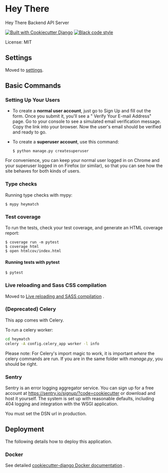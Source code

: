 # Hey There

Hey There Backend API Server

[![Built with Cookiecutter Django](https://img.shields.io/badge/built%20with-Cookiecutter%20Django-ff69b4.svg?logo=cookiecutter)](https://github.com/cookiecutter/cookiecutter-django/)
[![Black code style](https://img.shields.io/badge/code%20style-black-000000.svg)](https://github.com/ambv/black)

License: MIT

## Settings

Moved to [settings](http://cookiecutter-django.readthedocs.io/en/latest/settings.html).

## Basic Commands

### Setting Up Your Users

- To create a **normal user account**, just go to Sign Up and fill out the form. Once you submit it, you'll see a "
  Verify Your E-mail Address" page. Go to your console to see a simulated email verification message. Copy the link into
  your browser. Now the user's email should be verified and ready to go.

- To create a **superuser account**, use this command:

      $ python manage.py createsuperuser

For convenience, you can keep your normal user logged in on Chrome and your superuser logged in on Firefox (or similar),
so that you can see how the site behaves for both kinds of users.

### Type checks

Running type checks with mypy:

    $ mypy heymatch

### Test coverage

To run the tests, check your test coverage, and generate an HTML coverage report:

    $ coverage run -m pytest
    $ coverage html
    $ open htmlcov/index.html

#### Running tests with pytest

    $ pytest

### Live reloading and Sass CSS compilation

Moved
to [Live reloading and SASS compilation](https://cookiecutter-django.readthedocs.io/en/latest/developing-locally.html#sass-compilation-live-reloading)
.

### (Deprecated) Celery

This app comes with Celery.

To run a celery worker:

``` bash
cd heymatch
celery -A config.celery_app worker -l info
```

Please note: For Celery's import magic to work, it is important *where* the celery commands are run. If you are in the
same folder with *manage.py*, you should be right.

### Sentry

Sentry is an error logging aggregator service. You can sign up for a free account
at <https://sentry.io/signup/?code=cookiecutter> or download and host it yourself.
The system is set up with reasonable defaults, including 404 logging and integration with the WSGI application.

You must set the DSN url in production.

## Deployment

The following details how to deploy this application.

### Docker

See
detailed [cookiecutter-django Docker documentation](http://cookiecutter-django.readthedocs.io/en/latest/deployment-with-docker.html)
.

